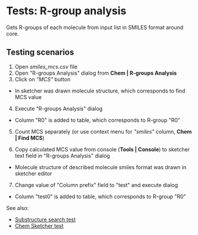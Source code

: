 <!-- TITLE: Tests: R-group analysis test -->
<!-- SUBTITLE: -->

# Tests: R-group analysis

Gets R-groups of each molecule from input list in SMILES format around core.

## Testing scenarios

1. Open *smiles_mcs.csv* file
2. Open "R-groups Analysis" dialog from **Chem | R-groups Analysis**
3. Click on *"MCS"* button

* In sketcher was drawn molecule structure, which corresponds to find MCS value

4. Execute "R-groups Analysis" dialog

* Column "R0" is added to table, which corresponds to R-group "R0"

5. Count MCS separately (or use context menu for *"smiles"* column, **Chem | Find MCS**)

6. Copy calculated MCS value from console (**Tools | Console**) to sketcher text field in "R-groups Analysis" dialog

* Molecule structure of described molecule smiles format was drawn in sketcher editor

7. Change value of "Column prefix" field to "test" and execute dialog

* Column "test0" is added to table, which corresponds to R-group "R0"

See also:

* [Substructure search test](substructure-search-test.md)
* [Chem Sketcher test](chem-sketсher-test.md)